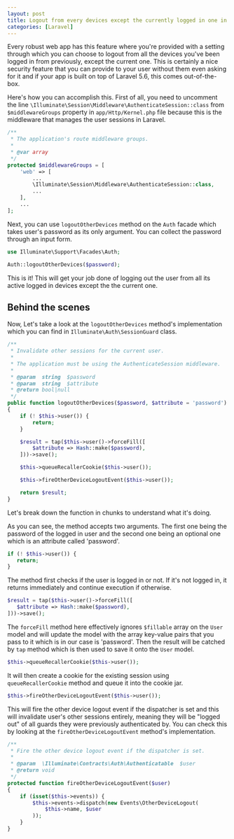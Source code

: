 ```yaml
---
layout: post
title: Logout from every devices except the currently logged in one in Laravel
categories: [Laravel]
---
```


Every robust web app has this feature where you're provided with a setting through which you can choose to logout from all the devices you've been logged in from previously, except the current one. This is certainly a nice security feature that you can provide to your user without them even asking for it and if your app is built on top of Laravel 5.6, this comes out-of-the-box.

Here's how you can accomplish this. First of all, you need to uncomment the line `\Illuminate\Session\Middleware\AuthenticateSession::class` from `$middlewareGroups` property in `app/Http/Kernel.php` file because this is the middleware that manages the user sessions in Laravel.

```php
/**
 * The application's route middleware groups.
 *
 * @var array
 */
protected $middlewareGroups = [
    'web' => [
        ...
        \Illuminate\Session\Middleware\AuthenticateSession::class,
        ...
    ],
    ...
];
```

Next, you can use `logoutOtherDevices` method on the `Auth` facade which takes user's password as its only argument. You can collect the password through an input form.

```php
use Illuminate\Support\Facades\Auth;

Auth::logoutOtherDevices($password);
```

This is it! This will get your job done of logging out the user from all its active logged in devices except the the current one. 

## Behind the scenes

Now, Let's take a look at the `logoutOtherDevices` method's implementation which you can find in `Illuminate\Auth\SessionGuard` class.

```php
/**
 * Invalidate other sessions for the current user.
 *
 * The application must be using the AuthenticateSession middleware.
 *
 * @param  string  $password
 * @param  string  $attribute
 * @return bool|null
 */
public function logoutOtherDevices($password, $attribute = 'password')
{
    if (! $this->user()) {
        return;
    }

    $result = tap($this->user()->forceFill([
        $attribute => Hash::make($password),
    ]))->save();

    $this->queueRecallerCookie($this->user());

    $this->fireOtherDeviceLogoutEvent($this->user());

    return $result;
}
```

Let's break down the function in chunks to understand what it's doing.

As you can see, the method accepts two arguments. The first one being the password of the logged in user and the second one being an optional one which is an attribute called 'password'.

 ```php
if (! $this->user()) {
    return;
}
 ```

The method first checks if the user is logged in or not. If it's not logged in, it returns immediately and continue execution if otherwise.

 ```php
$result = tap($this->user()->forceFill([
    $attribute => Hash::make($password),
]))->save();
 ```

The `forceFill` method here effectively ignores `$fillable` array on the `User` model and will update the model with the array key-value pairs that you pass to it which is in our case is 'password'. Then the result will be catched by `tap` method which is then used to save it onto the `User` model.

```php
$this->queueRecallerCookie($this->user());
```

It will then create a cookie for the existing session using `queueRecallerCookie` method and queue it into the cookie jar.

```php
$this->fireOtherDeviceLogoutEvent($this->user());
```

This will fire the other device logout event if the dispatcher is set and this will invalidate user's other sessions entirely, meaning they will be "logged out" of all guards they were previously authenticated by. You can check this by looking at the `fireOtherDeviceLogoutEvent` method's implementation.

```php
/**
 * Fire the other device logout event if the dispatcher is set.
 *
 * @param  \Illuminate\Contracts\Auth\Authenticatable  $user
 * @return void
 */
protected function fireOtherDeviceLogoutEvent($user)
{
    if (isset($this->events)) {
        $this->events->dispatch(new Events\OtherDeviceLogout(
            $this->name, $user
        ));
    }
}
```







